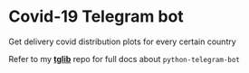 # Covid-19 Telegram bot

Get delivery covid distribution plots for every certain country

Refer to my **[tglib](https://github.com/tsepanx/tglib)** repo for full docs about ```python-telegram-bot```
